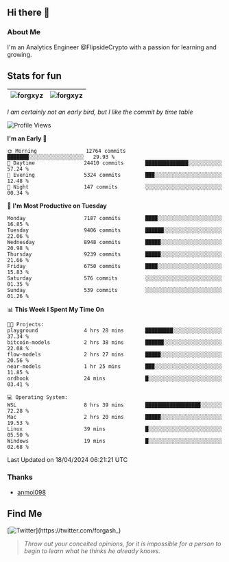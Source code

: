 ## Hi there 👋

### About Me

I'm an Analytics Engineer @FlipsideCrypto with a passion for learning and growing.
  
## Stats for fun

| <img align="center" src="https://github-readme-streak-stats.herokuapp.com/?user=forgxyz&theme=tokyonight" alt="forgxyz" /> | <img align="center" src="https://github-readme-stats.vercel.app/api?username=forgxyz&theme=tokyonight&show_icons=true" alt="forgxyz" /> |
| ------------- |------------- |

*I am certainly not an early bird, but I like the commit by time table*  

<!--START_SECTION:waka-->
![Profile Views](http://img.shields.io/badge/Profile%20Views-0-blue)

**I'm an Early 🐤** 

```text
🌞 Morning                12764 commits       ███████░░░░░░░░░░░░░░░░░░   29.93 % 
🌆 Daytime                24410 commits       ██████████████░░░░░░░░░░░   57.24 % 
🌃 Evening                5324 commits        ███░░░░░░░░░░░░░░░░░░░░░░   12.48 % 
🌙 Night                  147 commits         ░░░░░░░░░░░░░░░░░░░░░░░░░   00.34 % 
```
📅 **I'm Most Productive on Tuesday** 

```text
Monday                   7187 commits        ████░░░░░░░░░░░░░░░░░░░░░   16.85 % 
Tuesday                  9406 commits        ██████░░░░░░░░░░░░░░░░░░░   22.06 % 
Wednesday                8948 commits        █████░░░░░░░░░░░░░░░░░░░░   20.98 % 
Thursday                 9239 commits        █████░░░░░░░░░░░░░░░░░░░░   21.66 % 
Friday                   6750 commits        ████░░░░░░░░░░░░░░░░░░░░░   15.83 % 
Saturday                 576 commits         ░░░░░░░░░░░░░░░░░░░░░░░░░   01.35 % 
Sunday                   539 commits         ░░░░░░░░░░░░░░░░░░░░░░░░░   01.26 % 
```


📊 **This Week I Spent My Time On** 

```text
🐱‍💻 Projects: 
playground               4 hrs 28 mins       █████████░░░░░░░░░░░░░░░░   37.34 % 
bitcoin-models           2 hrs 38 mins       ██████░░░░░░░░░░░░░░░░░░░   22.08 % 
flow-models              2 hrs 27 mins       █████░░░░░░░░░░░░░░░░░░░░   20.56 % 
near-models              1 hr 25 mins        ███░░░░░░░░░░░░░░░░░░░░░░   11.85 % 
ordhook                  24 mins             █░░░░░░░░░░░░░░░░░░░░░░░░   03.41 % 

💻 Operating System: 
WSL                      8 hrs 39 mins       ██████████████████░░░░░░░   72.28 % 
Mac                      2 hrs 20 mins       █████░░░░░░░░░░░░░░░░░░░░   19.53 % 
Linux                    39 mins             █░░░░░░░░░░░░░░░░░░░░░░░░   05.50 % 
Windows                  19 mins             █░░░░░░░░░░░░░░░░░░░░░░░░   02.68 % 
```


 Last Updated on 18/04/2024 06:21:21 UTC
<!--END_SECTION:waka-->

### Thanks
 - [anmol098](https://github.com/anmol098/waka-readme-stats/)
  
## Find Me
[![Twitter](https://img.shields.io/twitter/url/https/twitter.com/forgash_.svg?style=social&label=Follow%20%40forgash_)](https://twitter.com/forgash_)


> *Throw out your conceited opinions, for it is impossible for a person to begin to learn what he thinks he already knows.* 
